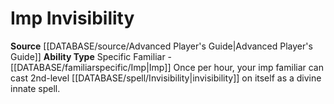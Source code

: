 ﻿---
ability_type: Specific Familiar - Imp
id: '20'
name: Imp Invisibility
rarity: Common
source: '[[DATABASE/source/Advanced Player''s Guide|Advanced Player''s Guide]]'
type: Familiar Ability

---
# Imp Invisibility

**Source** [[DATABASE/source/Advanced Player's Guide|Advanced Player's Guide]] 
**Ability Type** Specific Familiar - [[DATABASE/familiarspecific/Imp|Imp]]
Once per hour, your imp familiar can cast 2nd-level [[DATABASE/spell/Invisibility|invisibility]] on itself as a divine innate spell.